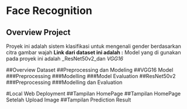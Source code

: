 # Face Recognition
## Overview Project
Proyek ini adalah sistem klasifikasi untuk mengenali gender berdasarkan citra gambar wajah
**Link dari dataset ini adalah :**
Model yang di gunakan pada proyek ini adalah _ResNet50v2_dan _VGG16_

##Overview Dataset
##Preprocessing dan Modeling
##VGG16 Model
###Preprocessing
###Modelling
###Model Evaluation
##ResNet50v2
###Preprocessing
###Modelling dan Evaluation

#Local Web Deployment
##Tampilan HomePage
##Tampilan HomePage Setelah Upload Image
##Tampilan Prediction Result
